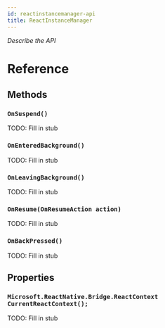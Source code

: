 ```yaml
---
id: reactinstancemanager-api
title: ReactInstanceManager
---
```


*Describe the API*

# Reference

## Methods

### ```OnSuspend() ```

TODO: Fill in stub

### ```OnEnteredBackground() ```

TODO: Fill in stub

### ```OnLeavingBackground() ```

TODO: Fill in stub

### ```OnResume(OnResumeAction action) ```

TODO: Fill in stub

### ```OnBackPressed() ```

TODO: Fill in stub

## Properties

### ```Microsoft.ReactNative.Bridge.ReactContext CurrentReactContext();```

TODO: Fill in stub

<!-- // Copyright (c) Microsoft Corporation. All rights reserved.
// Licensed under the MIT License.

import "ReactNativeHost.idl";
import "ReactContext.idl";

namespace Microsoft.ReactNative
{
    [webhosthidden]
    runtimeclass ReactInstanceManager
    {
        ReactInstanceManager();
        Microsoft.ReactNative.Bridge.ReactContext CurrentReactContext();
        void OnSuspend();
        void OnEnteredBackground();
        void OnLeavingBackground();
        void OnResume(OnResumeAction action);
        void OnBackPressed();
    }
} -->
